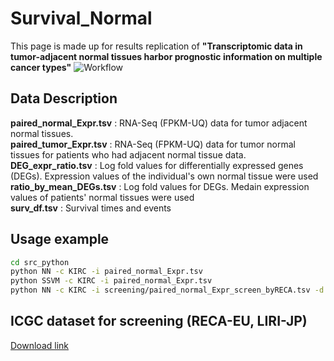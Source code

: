 # Survival_Normal
This page is made up for results replication of **"Transcriptomic data in tumor-adjacent normal tissues harbor prognostic information on multiple cancer types"**
![Workflow](https://user-images.githubusercontent.com/79434275/220604215-02a4950e-397f-45b2-8b08-e000c7612b0d.jpg)

## Data Description
**paired_normal_Expr.tsv** : RNA-Seq (FPKM-UQ) data for tumor adjacent normal tissues.  
**paired_tumor_Expr.tsv** : RNA-Seq (FPKM-UQ) data for tumor normal tissues for patients who had adjacent normal tissue data.  
**DEG_expr_ratio.tsv** : Log fold values for differentially expressed genes (DEGs). Expression values of the individual's own normal tissue were used
**ratio_by_mean_DEGs.tsv** : Log fold values for DEGs. Medain expression values of patients' normal tissues were used  
**surv_df.tsv** : Survival times and events


## Usage example
```bash
cd src_python
python NN -c KIRC -i paired_normal_Expr.tsv
python SSVM -c KIRC -i paired_normal_Expr.tsv 
python NN -c KIRC -i screening/paired_normal_Expr_screen_byRECA.tsv -d 1000
```

## ICGC dataset for screening (RECA-EU, LIRI-JP)
[Download link](https://drive.google.com/drive/folders/1SZNos7n0R7g09l_7wJEnF6gvYA_oyJ5l?usp=share_link)
